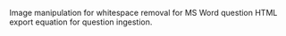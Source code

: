 Image manipulation for whitespace removal for MS Word question HTML export equation for question ingestion.
